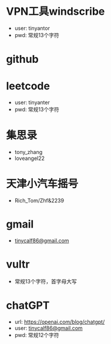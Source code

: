 # VPN工具windscribe
- user: tinyantor
- pwd: 常规13个字符

# github
# leetcode
- user: tinyanter
- pwd: 常规13个字符

# 集思录
- tony_zhang
- loveangel22

# 天津小汽车摇号
- Rich_Tom/Zhf&2239

# gmail
- tinycalf86@gmail.com

# vultr
- 常规13个字符，首字母大写

# chatGPT
- url:  https://openai.com/blog/chatgpt/
- user: tinycalf86@gmail.com  
- pwd:  常规12个字符